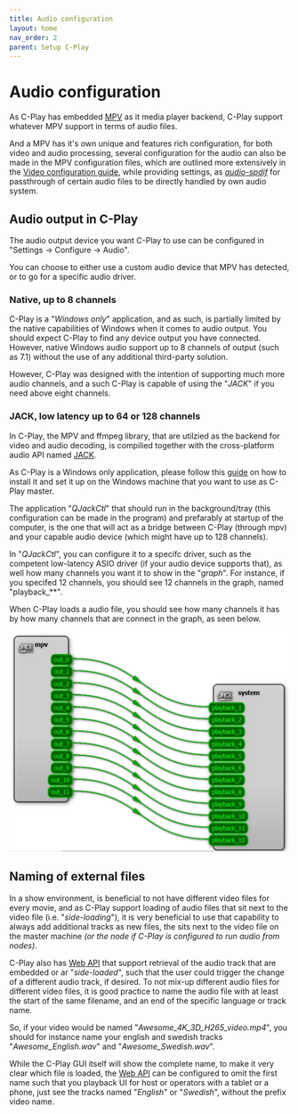 ```yaml
---
title: Audio configuration
layout: home
nav_order: 2
parent: Setup C-Play
---
```


# Audio configuration

As C-Play has embedded [MPV](https://mpv.io/) as it media player backend, C-Play support whatever MPV support in terms of audio files.

And a MPV has it's own unique and features rich configuration, for both video and audio processing, several configuration for the audio can also be made in the MPV configuration files, which are outlined more extensively in the [Video configuration guide](video#mpv-configuration-files), while providing settings, as [*audio-spdif*](https://mpv.io/manual/master/#options-audio-spdif) for passthrough of certain audio files to be directly handled by own audio system.

## Audio output in C-Play

The audio output device you want C-Play to use can be configured in "Settings -> Configure -> Audio".

You can choose to either use a custom audio device that MPV has detected, or to go for a specific audio driver.

### Native, up to 8 channels

C-Play is a "*Windows only*" application, and as such, is partially limited by the native capabilities of Windows when it comes to audio output. You should expect C-Play to find any device output you have connected. However, native Windows audio support up to 8 channels of output (such as 7.1) without the use of any additional third-party solution.

However, C-Play was designed with the intention of supporting much more audio channels, and a such C-Play is capable of using the "*JACK*" if you need above eight channels.

### JACK, low latency up to 64 or 128 channels

In C-Play, the MPV and ffmpeg library, that are utilzied as the backend for video and audio decoding, is compilied together with the cross-platform audio API named [JACK](https://jackaudio.org/).

As C-Play is a Windows only application, please follow this [guide](https://jackaudio.org/faq/jack_on_windows.html) on how to install it and set it up on the Windows machine that you want to use as C-Play master.

The application "*QJackCtl*" that should run in the background/tray (this configuration can be made in the program) and prefarably at startup of the computer, is the one that will act as a bridge between C-Play (through mpv) and your capable audio device (which might have up to 128 channels). 

In "*QJackCtl*", you can configure it to a specifc driver, such as the competent low-latency ASIO driver (if your audio device supports that), as well how many channels you want it to show in the "*graph*". For instance, if you specifed 12 channels, you should see 12 channels in the graph, named "playback_**".

When C-Play loads a audio file, you should see how many channels it has by how many channels that are connect in the graph, as seen below.

 ![Jack](../../assets/jack/12_channels.png)

## Naming of external files

In a show environment, is beneficial to not have different video files for every movie, and as C-Play support loading of audio files that sit next to the video file (i.e. "*side-loading*"), it is very beneficial to use that capability to always add additional tracks as new files, the sits next to the video file on the master machine *(or the node if C-Play is configured to run audio from nodes)*.

C-Play also has [Web API](../remote/api.md) that support retrieval of the audio track that are embedded or ar "*side-loaded*", such that the user could trigger the change of a different audio track, if desired. To not mix-up different audio files for different video files, it is good practice to name the audio file with at least the start of the same filename, and an end of the specific language or track name.

So, if your video would be named "*Awesome_4K_3D_H265_video.mp4*", you should for instance name your english and swedish tracks "*Awesome_English.wav*" and "*Awesome_Swedish.wav*".

While the C-Play GUI itself will show the complete name, to make it very clear which file is loaded, the [Web API](../remote/api.md) can be configured to omit the first name such that you playback UI for host or operators with a tablet or a phone, just see the tracks named "*English*" or "*Swedish*", without the prefix video name.